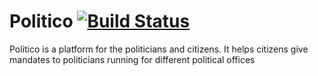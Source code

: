 # Politico [![Build Status](https://travis-ci.org/ngireric123/politico.svg?branch=develop)](https://travis-ci.org/ngireric123/politico)
Politico is a platform for the politicians and citizens. It helps citizens give mandates to politicians running for different political offices
